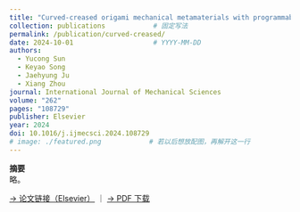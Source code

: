 ```yaml
---
title: "Curved-creased origami mechanical metamaterials with programmable stabilities and stiffnesses"
collection: publications            # 固定写法
permalink: /publication/curved-creased/
date: 2024-10-01                    # YYYY-MM-DD
authors:
  - Yucong Sun
  - Keyao Song
  - Jaehyung Ju
  - Xiang Zhou
journal: International Journal of Mechanical Sciences
volume: "262"
pages: "108729"
publisher: Elsevier
year: 2024
doi: 10.1016/j.ijmecsci.2024.108729
# image: ./featured.png            # 若以后想放配图，再解开这一行
---
```


**摘要**  
略。

[→ 论文链接（Elsevier）](https://doi.org/10.1016/j.ijmecsci.2024.108729) ｜ [→ PDF 下载](#)
